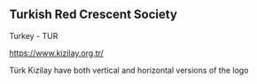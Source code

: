 ## Turkish Red Crescent Society 
Turkey - TUR

https://www.kizilay.org.tr/

Türk Kizilay have both vertical and horizontal versions of the logo
